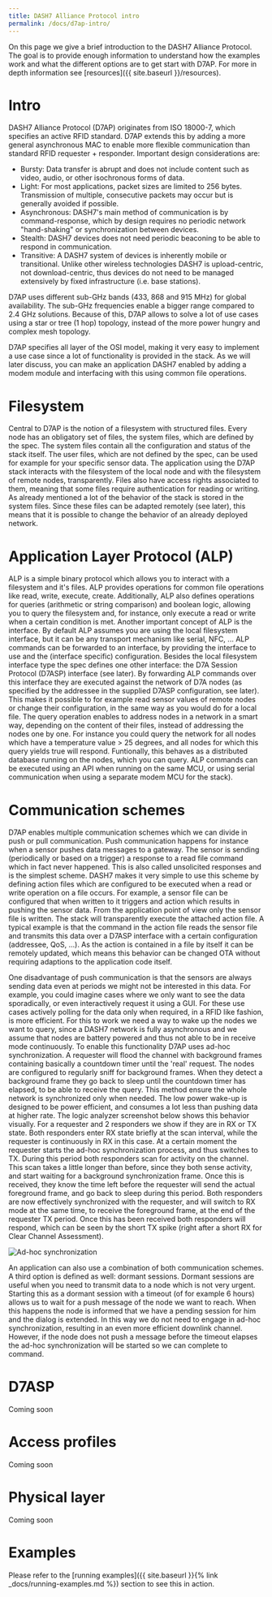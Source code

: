 ```yaml
---
title: DASH7 Alliance Protocol intro
permalink: /docs/d7ap-intro/
---
```


On this page we give a brief introduction to the DASH7 Alliance Protocol.
The goal is to provide enough information to understand how the examples work and what the different
options are to get start with D7AP. For more in depth information see [resources]({{ site.baseurl }}/resources).

# Intro

DASH7 Alliance Protocol (D7AP) originates from ISO 18000-7, which specifies an active RFID standard.
D7AP extends this by adding a more general asynchronous MAC to enable more flexible communication than standard RFID requester + responder.
Important design considerations are:
- Bursty: Data transfer is abrupt and does not include content such as video, audio, or other isochronous forms of data.
- Light: For most applications, packet sizes are limited to 256 bytes. Transmission of multiple, consecutive packets may occur but is generally avoided if possible.
- Asynchronous: DASH7's main method of communication is by command-response, which by design requires no periodic network "hand-shaking" or synchronization between devices.
- Stealth: DASH7 devices does not need periodic beaconing to be able to respond in communication.
- Transitive: A DASH7 system of devices is inherently mobile or transitional. Unlike other wireless technologies DASH7 is upload-centric, not download-centric, thus devices do not need to be managed extensively by fixed infrastructure (i.e. base stations).

D7AP uses different sub-GHz bands (433, 868 and 915 MHz) for global availability. The sub-GHz frequencies enable a bigger range compared to 2.4 GHz solutions.
Because of this, D7AP allows to solve a lot of use cases using a star or tree (1 hop) topology, instead of the more power hungry and complex mesh topology.

D7AP specifies all layer of the OSI model, making it very easy to implement a use case since a lot of functionality is provided in the stack. As we will later discuss, you can make an application DASH7 enabled by adding a modem module and interfacing with this using common file operations.

# Filesystem

Central to D7AP is the notion of a filesystem with structured files. Every node has an obligatory set of files,
the system files, which are defined by the spec. The system files contain all the configuration and status of the stack itself.
The user files, which are not defined by the spec, can be used for example for your specific sensor data.
The application using the D7AP stack interacts with the filesystem of the local node and with the filesystem of remote nodes, transparently.
Files also have access rights associated to them, meaning that some files require authentication for reading or writing.
As already mentioned a lot of the behavior of the stack is stored in the system files. Since these files can be adapted remotely (see later), this means that it is possible to change the behavior of an already deployed network.

# Application Layer Protocol (ALP)

ALP is a simple binary protocol which allows you to interact with a filesystem and it's files. ALP provides operations for common file operations
like read, write, execute, create. Additionally, ALP also defines operations for queries (arithmetic or string comparison) and boolean logic, allowing you to query the filesystem and, for instance, only execute a read or write when a certain condition is met.
Another important concept of ALP is the interface. By default ALP assumes you are using the local filesystem interface, but it can be any transport mechanism like serial, NFC, ... ALP commands can be forwarded to an interface, by providing the interface to use and the (interface specific) configuration.
Besides the local filesystem interface type the spec defines one other interface: the D7A Session Protocol (D7ASP) interface (see later).
By forwarding ALP commands over this interface they are executed against the network of D7A nodes (as specified by the addressee in the supplied D7ASP configuration, see later). This makes it possible to for example read sensor values of remote nodes or change their configuration, in the same way as you would do for a local file. The query operation enables to address nodes in a network in a smart way, depending on the content of their files, instead of addressing the nodes one by one. For instance you could query the network for all nodes which have a temperature value > 25 degrees, and all nodes for which this query yields true will respond. Funtionally, this behaves as a distributed database running on the nodes, which you can query.
ALP commands can be executed using an API when running on the same MCU, or using serial communication when using a separate modem MCU for the stack).

# Communication schemes

D7AP enables multiple communication schemes which we can divide in push or pull communication.
Push communication happens for instance when a sensor pushes data messages to a gateway. The sensor is sending (periodically or based on a trigger) a response to a read file command which in fact never happened. This is also called unsolicited responses and is the simplest scheme.
DASH7 makes it very simple to use this scheme by defining action files which are configured to be executed when a read or write operation on a file occurs.
For example, a sensor file can be configured that when written to it triggers and action which results in pushing the sensor data.
From the application point of view only the sensor file is written. The stack will transparently execute the attached action file. A typical example is that the command in the action file reads the sensor file and transmits this data over a D7ASP interface with a certain configuration (addressee, QoS, ...).
As the action is contained in a file by itself it can be remotely updated, which means this behavior can be changed OTA without requiring adaptions to the application code itself.

One disadvantage of push communication is that the sensors are always sending data even at periods we might not be interested in this data. For example, you could imagine cases where we only want to see the data sporadically, or even interactively request it using a GUI. For these use cases actively polling for the data only when required, in a RFID like fashion, is more efficient. For this to work we need a way to wake up the nodes we want to query, since a DASH7 network is fully asynchronous and we assume that nodes are battery powered and thus not able to be in receive mode continuously. To enable this functionality D7AP uses ad-hoc synchronization. A requester will flood the channel with background frames containing basically a countdown timer until the 'real' request. The nodes are configured to regularly sniff for background frames. When they detect a background frame they go back to sleep until the countdown timer has elapsed, to be able to receive the query. This method ensure the whole network is synchronized only when needed. The low power wake-up is designed to be power efficient, and consumes a lot less than pushing data at higher rate. The logic analyzer screenshot below shows this behavior visually.
For a requester and 2 responders we show if they are in RX or TX state. Both responders enter RX state briefly at the scan interval, while the requester is continuously in RX in this case. At a certain moment the requester starts the ad-hoc synchronization process, and thus switches to TX. During this period both responders scan for activity on the channel. This scan takes a little longer than before, since they both sense activity, and start waiting for a background synchronization frame. Once this is received, they know the time left before the requester will send the actual foreground frame, and go back to sleep during this period. Both responders are now effectively synchronized with the requester, and will switch to RX mode at the same time, to receive the foreground frame, at the end of the requester TX period. Once this has been received both responders will respond, which can be seen by the short TX spike (right after a short RX for Clear Channel Assessment).

![Ad-hoc synchronization]({{site.baseurl}}/img/adhoc-sync.png)

An application can also use a combination of both communication schemes. A third option is defined as well: dormant sessions.
Dormant sessions are useful when you need to transmit data to a node which is not very urgent. Starting this as a dormant session with a timeout (of for example 6 hours) allows us to wait for a push message of the node we want to reach. When this happens the node is informed that we have a pending session for him and the dialog is extended. In this way we do not need to engage in ad-hoc synchronization, resulting in an even more efficient downlink channel. However, if the node does not push a message before the timeout elapses the ad-hoc synchronization will be started so we can complete to command.

# D7ASP

Coming soon

# Access profiles

Coming soon

# Physical layer

Coming soon

# Examples

Please refer to the [running examples]({{ site.baseurl }}{% link _docs/running-examples.md %}) section to see this in action.
